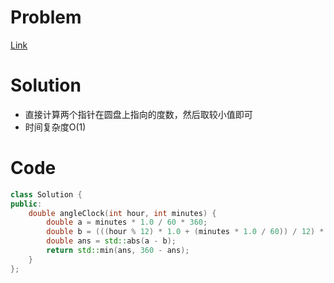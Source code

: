 # Problem
[Link](https://leetcode-cn.com/problems/angle-between-hands-of-a-clock/)

# Solution

* 直接计算两个指针在圆盘上指向的度数，然后取较小值即可
* 时间复杂度O(1)

# Code
```cpp
class Solution {
public:
    double angleClock(int hour, int minutes) {
        double a = minutes * 1.0 / 60 * 360;
        double b = (((hour % 12) * 1.0 + (minutes * 1.0 / 60)) / 12) * 360;
        double ans = std::abs(a - b);
        return std::min(ans, 360 - ans);
    }
};
```